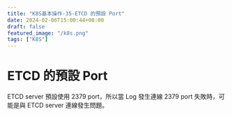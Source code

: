 ```yaml
---
title: "K8S基本操作-35-ETCD 的預設 Port"
date: 2024-02-06T15:00:44+08:00
draft: false
featured_image: "/k8s.png"
tags: ["K8S"]
---
```


# ETCD 的預設 Port

ETCD server 預設使用 2379 port，所以當 Log 發生連線 2379 port 失敗時，可能是與 ETCD server 連線發生問題。